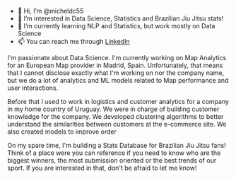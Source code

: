 - 👋 Hi, I’m @micheldc55
- 👀 I’m interested in Data Science, Statistics and Brazilian Jiu Jitsu stats!
- 🌱 I’m currently learning NLP and Statistics, but work mostly on Data Science
- 📫 You can reach me through [LinkedIn](https://www.linkedin.com/in/michel-davidovich-ds/)

I'm passionate about Data Science. I'm currently working on Map Analytics for an European Map provider in Madrid, Spain. Unfortunately, that means that I cannot disclose exactly what I'm working on nor the company name, but we do a lot of analytics and ML models related to Map performance and user interactions.

Before that I used to work in logistics and customer analytics for a company in my home country of Uruguay. We were in charge of building customer knowledge for the company. We developed clustering algorithms to better understand the similarities between customers at the e-commerce site. We also created models to improve order 

On my spare time, I'm building a Stats Database for Brazilian Jiu Jitsu fans! Think of a place were you can reference if you need to know who are the biggest winners, the most submission oriented or the best trends of our sport. If you are interested in that, don't be afraid to let me know!

<!---
micheldc55/micheldc55 is a ✨ special ✨ repository because its `README.md` (this file) appears on your GitHub profile.
You can click the Preview link to take a look at your changes.
--->
